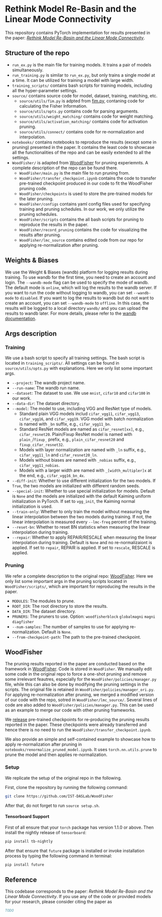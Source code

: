 # Rethink Model Re-Basin and the Linear Mode Connectivity

This repository contains PyTorch implementation for results presented in the paper: [*Rethink Model Re-Basin and the Linear Mode Connectivity*](https://arxiv.org/abs/2402.05966).

## Structure of the repo

* `run_ex.py` is the main file for training models. It trains a pair of models simultaneously.
* `run_training.py` is similar to `run_ex.py`, but only trains a single model at a time. It can be utilized for training a model with large width.
* `training_scripts/` contains bash scripts for training models, including all the hyper-parameter settings.
* `source/` contains source code for model, dataset, training, matching, etc.
  * `source/utils/fim.py` is adpted from [fim.py](https://github.com/tudor-berariu/fisher-information-matrix/blob/master/fim.py), contaning code for calculating the Fisher Information.
  * `source/utils/opts.py` contains code for parsing arguments.
  * `source/utils/weight_matching/` contains code for weight matching.
  * `source/utils/activation_matching/` contains code for activation pruning.
  * `source/utils/connect/` contains code for re-normalization and interpolation.
* `notebooks/` contains notebooks to reproduce the results (except some in pruning) presented in the paper. It contains the least code to showcase all the functionalities of the repo and can be easily extended to all the settings.
* `WoodFisher/` is adapted from [WoodFisher](https://github.com/IST-DASLab/WoodFisher) for pruning experiemnts. A complete description of the repo can be found there.
  * `WoodFisher/main.py` is the main file to run pruning from.
  * `WoodFisher/transfer_checkpoint.ipynb` contains the code to transfer pre-trained checkpoint produced in our code to fit the WoodFisher pruning code.
  * `WoodFisher/checkpoints` is used to store the pre-trained models for the later pruning.
  * `WoodFisher/configs` contains yaml config files used for specifying training and pruning schedules. In our work, we only utilize the pruning schedules.
  * `WoodFisher/scripts` contains the all bash scripts for pruning to reproduce the results in the paper.
  * `WoodFisher/record_pruning` contains the code for visualizing the results after pruning.
  * `WoodFisher/lmc_source` contains edited code from our repo for applying re-normalization after pruning.

## Weights & Biases

We use the Weight & Biases (wandb) platform for logging results during training. To use wandb for the first time, you need to create an account and login. The `--wandb-mode` flag can be used to specify the mode of wandb. The default mode is `online`, which will log the results to the wandb server. If you want to run the code without logging to wandb, you can set `--wandb-mode` to `disabled`. If you want to log the results to wandb but do not want to create an account, you can set `--wandb-mode` to `offline`. In this case, the results will be logged to a local directory `wandb/` and you can upload the results to wandb later. For more details, please refer to the [wandb documentation](https://docs.wandb.ai/).

## Args description

### Training

We use a bash script to specify all training settings. The bash script is located in `training_scripts/`. All settings can be found in `source/utils/opts.py` with explanations. Here we only list some important args.

* `--project`: The wandb project name.
* `--run-name`: The wandb run name.
* `--dataset`: The dataset to use. We use `mnist`, `cifar10` and `cifar100` in our work.
* `--data-dir`: The dataset directory.
* `--model`: The model to use, including VGG and ResNet type of models.
  * Standard plain VGG models includ `cifar_vgg11`, `cifar_vgg13`, `cifar_vgg16`, and `cifar_vgg19`. VGG model with batch normalization is named with `_bn` suffix, e.g., `cifar_vgg11_bn`.
  * Standard ResNet models are named as `cifar_resnet[xx]`, e.g., `cifar_resnet20`. Plain/Fixup ResNet model is named with `plain_`/`fixup_` prefix, e.g., `plain_cifar_resnet20` and `fixup_cifar_resnet32`.
  * Models with layer normalization are named with `_ln` suffix, e.g., `cifar_vgg11_ln` and `cifar_resnet20_ln`.
  * Models without biases are named with `_nobias` suffix, e.g., `cifar_vgg11_nobias`.
  * Models with a larger width are named with `_[width_multipler]x` at the end, e.g., `cifar_vgg16_bn_4x`.
* `--diff-init`: Whether to use different initialization for the two models. If `True`, the two models are initialized with different random seeds.
* `--special-init`: Whether to use special initialization for models. Default is `None` and the models are initialized with the default Kaiming uniform initialization in PyTorch. If set to `vgg_init`, the Kaiming normal initialization is used.
* `--train-only`: Whether to only train the model without measuring the linear interpolation between the two models during training. If not, the linear interpolation is measured every `--lmc-freq` percent of the training.
* `--reset-bn`: Whether to reset BN statistics when measuring the linear interpolation during training.
* `--repair`: Whether to apply REPAIR/RESCALE when measuring the linear interpolation during training. Default is `None` and no re-normalizaiont is applied. If set to `repair`, REPAIR is applied. If set to `rescale`, RESCALE is applied.

### Pruning

We refer a complete description to the original repo: [WoodFisher](https://github.com/IST-DASLab/WoodFisher). Here we only list some important args in the pruning scripts located in `WoodFisher/scripts/`, which are important for reproducing the results in the paper.

* `MODULES`: The modules to prune.
* `ROOT_DIR`: The root directory to store the results.
* `DATA_DIR`: The dataset directory.
* `PRUNERS`: The pruners to use. Option: `woodfisherblock` `globalmagni` `magni` `diagfisher`
* `--num-samples`: The number of samples to use for applying re-normalization. Default is `None`.
* `--from-checkpoint-path`: The path to the pre-trained checkpoint.

## WoodFisher

The pruning results reported in the paper are conducted based on the framework in [WoodFisher](https://github.com/IST-DASLab/WoodFisher). Code is stored in `WoodFisher`. We manually edit some code in the original repo to force a one-shot pruning and remove some irrelevant feautres, especially for the `WoodFisher/policies/manager.py` file, while this can also be done by modifying the pruning settings in the scripts. The original file is retained in `WoodFisher/policies/manager_ori.py`. For applying re-normalization after pruning, we merged a modified version of our code with the repo, sotred in `WoodFisher/lmc_source/`. Several lines of code are also added to `WoodFisher/policies/manager.py`. This can be used as an example to merge our code with other pruning frameworks.

We [release](https://drive.google.com/drive/folders/1gTbeAzuJq7tZuSA5ybmiVZSz33cuy15q?usp=sharing) pre-trained checkpoints for re-producing the pruning results reported in the paper. These checkpoints were already transferred and hence there is no need to run the `WoodFisher/transfer_checkpoint.ipynb`.

We also provide an simple and self-contained example to showcase how to apply re-normalization after pruning in `notebooks/renormalize_pruned_model.ipynb`. It uses `torch.nn.utils.prune` to prune the model and then applies re-normalization.

### Setup

We replicate the setup of the original repo in the following.

First, clone the repository by running the following command:

```bash
git clone https://github.com/IST-DASLab/WoodFisher
```

After that, do not forget to run `source setup.sh`.

#### Tensorboard Support

First of all ensure that your `torch` package has version 1.1.0 or above. Then install the nightly release of `tensorboard`:

```bash
pip install tb-nightly
```

After that ensure that `future` package is installed or invoke installation process by typing the following command in terminal:

```bash
pip install future
```

## Reference

This codebase corresponds to the paper: *Rethink Model Re-Basin and the Linear Mode Connectivity*. If you use any of the code or provided models for your research, please consider citing the paper as

```bibtex
TODO
```
